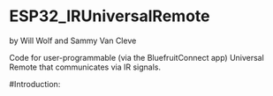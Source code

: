 # ESP32_IRUniversalRemote
by Will Wolf and Sammy Van Cleve


Code for user-programmable (via the BluefruitConnect app) Universal Remote that communicates via IR signals.

#Introduction:
